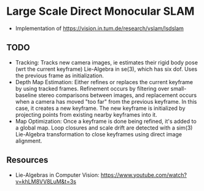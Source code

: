 # Large Scale Direct Monocular SLAM
- Implementation of https://vision.in.tum.de/research/vslam/lsdslam

## TODO
- Tracking: Tracks new camera images, ie estimates their rigid body pose (wrt the current keyframe) Lie-Algebra in se(3), which has six dof. Uses the previous frame as initialization.
- Depth Map Estimation: Either refines or replaces the current keyframe by using tracked frames. Refinement occurs by filtering over small-baseline stereo comparisons between images, and replacement occurs when a camera has moved "too far" from the previous keyframe. In this case, it creates a new keyframe. The new keyframe is initialized by projecting points from existing nearby keyframes into it.
- Map Optimization: Once a keyframe is done being refined, it's added to a global map. Loop closures and scale drift are detected with a sim(3) Lie-Algebra transformation to close keyframes using direct image alignment.

## Resources
- Lie-Algebras in Computer Vision: https://www.youtube.com/watch?v=khLM8VV8LuM&t=3s


